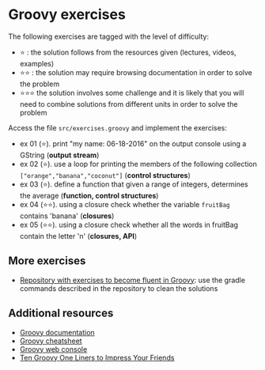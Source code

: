 <link rel='stylesheet' href='web/swiss.css'/>

# Groovy exercises

The following exercises are tagged with the level of difficulty:
* :star: : the solution follows from the resources given (lectures, videos, examples)   
* :star::star: : the solution may require browsing documentation in order to solve the problem 
* :star::star::star: the solution involves some challenge and it is likely that you will need to combine solutions from different units in order to solve the problem

Access the file `src/exercises.groovy` and implement the exercises:
- ex 01 (:star:). print "my name: 06-18-2016" on the output console using a GString (**output stream**)
- ex 02 (:star:). use a loop for printing the members of the following collection `["orange","banana","coconut"]` (**control structures**)
- ex 03 (:star:). define a function that given a range of integers, determines the average (**function, control structures**)
- ex 04 (:star::star:). using a closure check whether the variable `fruitBag` contains 'banana' (**closures**)
- ex 05 (:star::star:). using a closure check whether all the words in fruitBag contain the letter 'n' (**closures, API**) 


## More exercises
* [Repository with exercises to become fluent in Groovy](https://github.com/nadavc/groovykoans): use the gradle commands described in the repository to clean the solutions

## Additional resources
* [Groovy documentation](http://groovy-lang.org/documentation.html)
* [Groovy cheatsheet](http://geek.starbean.net/?page_id=202)
* [Groovy web console](https://groovyconsole.appspot.com)
* [Ten Groovy One Liners to Impress Your Friends](http://www.javaworld.com/article/2074145/core-java/ten-groovy-one-liners-to-impress-your-friends.html)
